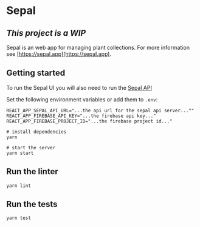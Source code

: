 # Sepal

## _This project is a WIP_

Sepal is an web app for managing plant collections. For more information see [https://sepal.app](https://sepal.app).

## Getting started

To run the Sepal UI you will also need to run the [Sepal API](https://github.com/sepal-app/api/)

Set the following environment variables or add them to `.env`:

```
REACT_APP_SEPAL_API_URL="...the api url for the sepal api server...""
REACT_APP_FIREBASE_API_KEY="...the firebase api key..."
REACT_APP_FIREBASE_PROJECT_ID="...the firebase project id..."
```

```
# install dependencies
yarn

# start the server
yarn start
```

## Run the linter

`yarn lint`

## Run the tests

`yarn test`
